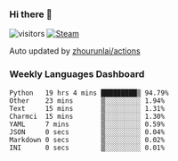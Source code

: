 ### Hi there 👋

![visitors](https://visitor-badge.glitch.me/badge?page_id=zhourunlai)
[![Steam](https://img.shields.io/badge/dynamic/json?label=Steam&query=%24.data.totalSubs&url=https%3A%2F%2Fapi.spencerwoo.com%2Fsubstats%2F%3Fsource%3DsteamGames%26queryKey%3D76561198285156854&suffix=%20Games&logo=steam&labelColor=134375&color=0b1a37&longCache=true)](http://steamcommunity.com/profiles/76561198285156854)

Auto updated by <a href="https://github.com/zhourunlai/zhourunlai/actions" target="_blank">zhourunlai/actions</a>

### Weekly Languages Dashboard

<!--PART:wakatime-->
```text
Python   19 hrs 4 mins █████████▒ 94.79%
Other    23 mins       ▒░░░░░░░░░ 1.94%
Text     15 mins       ▒░░░░░░░░░ 1.31%
Charmci  15 mins       ▒░░░░░░░░░ 1.30%
YAML     7 mins        ▒░░░░░░░░░ 0.59%
JSON     0 secs        ▒░░░░░░░░░ 0.04%
Markdown 0 secs        ▒░░░░░░░░░ 0.02%
INI      0 secs        ▒░░░░░░░░░ 0.01%
```
<!--PART:wakatime-->
